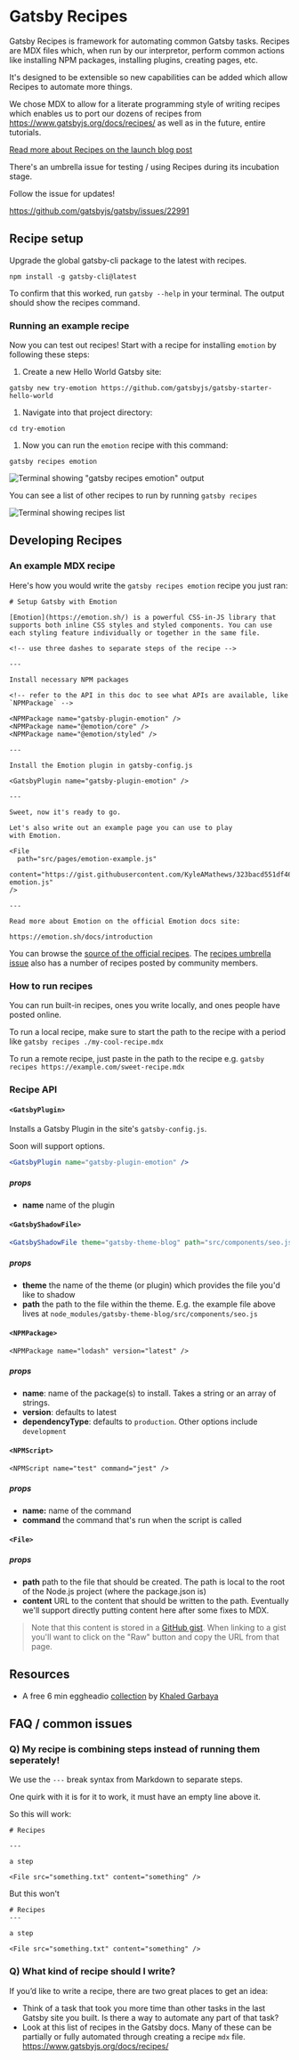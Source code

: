 # Gatsby Recipes

Gatsby Recipes is framework for automating common Gatsby tasks. Recipes are MDX
files which, when run by our interpretor, perform common actions like installing
NPM packages, installing plugins, creating pages, etc.

It's designed to be extensible so new capabilities can be added which allow
Recipes to automate more things.

We chose MDX to allow for a literate programming style of writing recipes which
enables us to port our dozens of recipes from
https://www.gatsbyjs.org/docs/recipes/ as well as in the future, entire
tutorials.

[Read more about Recipes on the launch blog post](https://www.gatsbyjs.org/blog/2020-04-15-announcing-gatsby-recipes/)

There's an umbrella issue for testing / using Recipes during its incubation stage.

Follow the issue for updates!

https://github.com/gatsbyjs/gatsby/issues/22991

## Recipe setup

Upgrade the global gatsby-cli package to the latest with recipes.

```shell
npm install -g gatsby-cli@latest
```

To confirm that this worked, run `gatsby --help` in your terminal. The output should show the recipes command.

### Running an example recipe

Now you can test out recipes! Start with a recipe for installing `emotion` by following these steps:

1. Create a new Hello World Gatsby site:

```shell
gatsby new try-emotion https://github.com/gatsbyjs/gatsby-starter-hello-world
```

1. Navigate into that project directory:

```shell
cd try-emotion
```

1. Now you can run the `emotion` recipe with this command:

```shell
gatsby recipes emotion
```

![Terminal showing "gatsby recipes emotion" output](https://user-images.githubusercontent.com/1424573/79452177-f3362f00-7fa4-11ea-903a-e28472bf95b6.png)

You can see a list of other recipes to run by running `gatsby recipes`

![Terminal showing recipes list](https://user-images.githubusercontent.com/1424573/79452254-14971b00-7fa5-11ea-9bdf-021c341afb10.png)

## Developing Recipes

### An example MDX recipe

Here's how you would write the `gatsby recipes emotion` recipe you just ran:

```mdx
# Setup Gatsby with Emotion

[Emotion](https://emotion.sh/) is a powerful CSS-in-JS library that supports both inline CSS styles and styled components. You can use each styling feature individually or together in the same file.

<!-- use three dashes to separate steps of the recipe -->

---

Install necessary NPM packages

<!-- refer to the API in this doc to see what APIs are available, like `NPMPackage` -->

<NPMPackage name="gatsby-plugin-emotion" />
<NPMPackage name="@emotion/core" />
<NPMPackage name="@emotion/styled" />

---

Install the Emotion plugin in gatsby-config.js

<GatsbyPlugin name="gatsby-plugin-emotion" />

---

Sweet, now it's ready to go.

Let's also write out an example page you can use to play
with Emotion.

<File
  path="src/pages/emotion-example.js"
  content="https://gist.githubusercontent.com/KyleAMathews/323bacd551df46e8e7b6146cbf827d0b/raw/5c60f168f30c505cff1ff2433e69dabe27ae9738/sample-emotion.js"
/>

---

Read more about Emotion on the official Emotion docs site:

https://emotion.sh/docs/introduction
```

You can browse the [source of the official recipes](https://github.com/gatsbyjs/gatsby/tree/master/packages/gatsby-recipes/recipes). The [recipes umbrella issue](https://github.com/gatsbyjs/gatsby/issues/22991) also has a number of recipes posted by community members.

### How to run recipes

You can run built-in recipes, ones you write locally, and ones people have posted online.

To run a local recipe, make sure to start the path to the recipe with a period like `gatsby recipes ./my-cool-recipe.mdx`

To run a remote recipe, just paste in the path to the recipe e.g. `gatsby recipes https://example.com/sweet-recipe.mdx`

### Recipe API

#### `<GatsbyPlugin>`

Installs a Gatsby Plugin in the site's `gatsby-config.js`.

Soon will support options.

```jsx
<GatsbyPlugin name="gatsby-plugin-emotion" />
```

##### props

- **name** name of the plugin

#### `<GatsbyShadowFile>`

```jsx
<GatsbyShadowFile theme="gatsby-theme-blog" path="src/components/seo.js" />
```

##### props

- **theme** the name of the theme (or plugin) which provides the file you'd like to shadow
- **path** the path to the file within the theme. E.g. the example file above lives at `node_modules/gatsby-theme-blog/src/components/seo.js`

#### `<NPMPackage>`

`<NPMPackage name="lodash" version="latest" />`

##### props

- **name**: name of the package(s) to install. Takes a string or an array of strings.
- **version**: defaults to latest
- **dependencyType**: defaults to `production`. Other options include `development`

#### `<NPMScript>`

`<NPMScript name="test" command="jest" />`

##### props

- **name:** name of the command
- **command** the command that's run when the script is called

#### `<File>`

<File path="test.md" content="https://raw.githubusercontent.com/KyleAMathews/test-recipes/master/gatsby-recipe-jest.mdx" />

##### props

- **path** path to the file that should be created. The path is local to the root of the Node.js project (where the package.json is)
- **content** URL to the content that should be written to the path. Eventually we'll support directly putting content here after some fixes to MDX.

> Note that this content is stored in a [GitHub gist](https://gist.github.com/). When linking to a gist you'll want to click on the "Raw" button and copy the URL from that page.

## Resources

- A free 6 min eggheadio [collection](https://egghead.io/playlists/getting-started-with-gatsbyjs-recipes-c79a) by [Khaled Garbaya](https://twitter.com/khaled_garbaya)

## FAQ / common issues

### Q) My recipe is combining steps instead of running them seperately!

We use the `---` break syntax from Markdown to separate steps.

One quirk with it is for it to work, it must have an empty line above it.

So this will work:

```mdx
# Recipes

---

a step

<File src="something.txt" content="something" />
```

But this won't

<!-- prettier-ignore -->
```mdx
# Recipes
---

a step

<File src="something.txt" content="something" />
```

### Q) What kind of recipe should I write?

If you’d like to write a recipe, there are two great places to get an idea:

- Think of a task that took you more time than other tasks in the last Gatsby site you built. Is there a way to automate any part of that task?
- Look at this list of recipes in the Gatsby docs. Many of these can be partially or fully automated through creating a recipe `mdx` file. https://www.gatsbyjs.org/docs/recipes/
